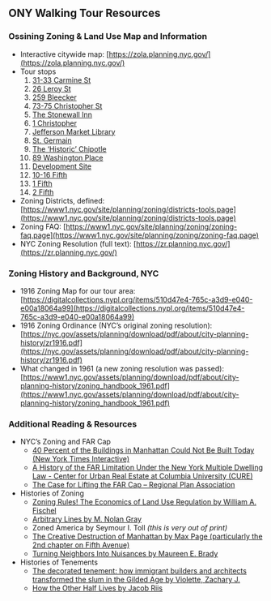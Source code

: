 ## ONY Walking Tour Resources

### Ossining Zoning & Land Use Map and Information
 * Interactive citywide map: [https://zola.planning.nyc.gov/](https://zola.planning.nyc.gov/) 
 * Tour stops
   1. [31-33 Carmine St](https://zola.planning.nyc.gov/l/lot/1/586/32?aerial-year=aerials-2016&layer-groups=%5B%22building-footprints%22%2C%22commercial-overlays%22%2C%22street-centerlines%22%2C%22subway%22%2C%22tax-lots%22%2C%22zoning-districts%22%5D&print=false&search=true&selectedFirm=%5B%22A%22%2C%22Shaded%20X%22%2C%22V%22%5D&selectedOverlays=%5B%22C1-1%22%2C%22C1-2%22%2C%22C1-3%22%2C%22C1-4%22%2C%22C1-5%22%2C%22C2-1%22%2C%22C2-2%22%2C%22C2-3%22%2C%22C2-4%22%2C%22C2-5%22%5D&selectedPfirm=%5B%22A%22%2C%22Shaded%20X%22%2C%22V%22%5D&selectedZoning=%5B%22BP%22%2C%22C1%22%2C%22C2%22%2C%22C3%22%2C%22C4%22%2C%22C5%22%2C%22C6%22%2C%22C7%22%2C%22C8%22%2C%22M1%22%2C%22M2%22%2C%22M3%22%2C%22PA%22%2C%22R1%22%2C%22R10%22%2C%22R2%22%2C%22R3%22%2C%22R4%22%2C%22R5%22%2C%22R6%22%2C%22R7%22%2C%22R8%22%2C%22R9%22%5D&shouldRefresh=false#17.7/40.730328/-74.002426)
   2. [26 Leroy St](https://zola.planning.nyc.gov/l/lot/1/586/9?aerial-year=aerials-2016&layer-groups=%5B%22building-footprints%22%2C%22commercial-overlays%22%2C%22street-centerlines%22%2C%22subway%22%2C%22tax-lots%22%2C%22zoning-districts%22%5D&print=false&search=true&selectedFirm=%5B%22A%22%2C%22Shaded%20X%22%2C%22V%22%5D&selectedOverlays=%5B%22C1-1%22%2C%22C1-2%22%2C%22C1-3%22%2C%22C1-4%22%2C%22C1-5%22%2C%22C2-1%22%2C%22C2-2%22%2C%22C2-3%22%2C%22C2-4%22%2C%22C2-5%22%5D&selectedPfirm=%5B%22A%22%2C%22Shaded%20X%22%2C%22V%22%5D&selectedZoning=%5B%22BP%22%2C%22C1%22%2C%22C2%22%2C%22C3%22%2C%22C4%22%2C%22C5%22%2C%22C6%22%2C%22C7%22%2C%22C8%22%2C%22M1%22%2C%22M2%22%2C%22M3%22%2C%22PA%22%2C%22R1%22%2C%22R10%22%2C%22R2%22%2C%22R3%22%2C%22R4%22%2C%22R5%22%2C%22R6%22%2C%22R7%22%2C%22R8%22%2C%22R9%22%5D&shouldRefresh=false#18.01/40.730465/-74.003012)
   3. [259 Bleecker](https://zola.planning.nyc.gov/l/lot/1/590/2?aerial-year=aerials-2016&layer-groups=%5B%22building-footprints%22%2C%22commercial-overlays%22%2C%22street-centerlines%22%2C%22subway%22%2C%22tax-lots%22%2C%22zoning-districts%22%5D&print=false&search=true&selectedFirm=%5B%22A%22%2C%22Shaded%20X%22%2C%22V%22%5D&selectedOverlays=%5B%22C1-1%22%2C%22C1-2%22%2C%22C1-3%22%2C%22C1-4%22%2C%22C1-5%22%2C%22C2-1%22%2C%22C2-2%22%2C%22C2-3%22%2C%22C2-4%22%2C%22C2-5%22%5D&selectedPfirm=%5B%22A%22%2C%22Shaded%20X%22%2C%22V%22%5D&selectedZoning=%5B%22BP%22%2C%22C1%22%2C%22C2%22%2C%22C3%22%2C%22C4%22%2C%22C5%22%2C%22C6%22%2C%22C7%22%2C%22C8%22%2C%22M1%22%2C%22M2%22%2C%22M3%22%2C%22PA%22%2C%22R1%22%2C%22R10%22%2C%22R2%22%2C%22R3%22%2C%22R4%22%2C%22R5%22%2C%22R6%22%2C%22R7%22%2C%22R8%22%2C%22R9%22%5D&shouldRefresh=false#18.1/40.731368/-74.002192)
   4. [73-75 Christopher St](https://zola.planning.nyc.gov/l/lot/1/619/74?aerial-year=aerials-2016&layer-groups=%5B%22building-footprints%22%2C%22commercial-overlays%22%2C%22street-centerlines%22%2C%22subway%22%2C%22tax-lots%22%2C%22zoning-districts%22%5D&print=false&search=true&selectedFirm=%5B%22A%22%2C%22Shaded%20X%22%2C%22V%22%5D&selectedOverlays=%5B%22C1-1%22%2C%22C1-2%22%2C%22C1-3%22%2C%22C1-4%22%2C%22C1-5%22%2C%22C2-1%22%2C%22C2-2%22%2C%22C2-3%22%2C%22C2-4%22%2C%22C2-5%22%5D&selectedPfirm=%5B%22A%22%2C%22Shaded%20X%22%2C%22V%22%5D&selectedZoning=%5B%22BP%22%2C%22C1%22%2C%22C2%22%2C%22C3%22%2C%22C4%22%2C%22C5%22%2C%22C6%22%2C%22C7%22%2C%22C8%22%2C%22M1%22%2C%22M2%22%2C%22M3%22%2C%22PA%22%2C%22R1%22%2C%22R10%22%2C%22R2%22%2C%22R3%22%2C%22R4%22%2C%22R5%22%2C%22R6%22%2C%22R7%22%2C%22R8%22%2C%22R9%22%5D&shouldRefresh=false#17.46/40.733786/-74.002166)
   5. [The Stonewall Inn](https://zola.planning.nyc.gov/l/lot/1/610/1?aerial-year=aerials-2016&layer-groups=%5B%22building-footprints%22%2C%22commercial-overlays%22%2C%22street-centerlines%22%2C%22subway%22%2C%22tax-lots%22%2C%22zoning-districts%22%5D&print=false&search=true&selectedFirm=%5B%22A%22%2C%22Shaded%20X%22%2C%22V%22%5D&selectedOverlays=%5B%22C1-1%22%2C%22C1-2%22%2C%22C1-3%22%2C%22C1-4%22%2C%22C1-5%22%2C%22C2-1%22%2C%22C2-2%22%2C%22C2-3%22%2C%22C2-4%22%2C%22C2-5%22%5D&selectedPfirm=%5B%22A%22%2C%22Shaded%20X%22%2C%22V%22%5D&selectedZoning=%5B%22BP%22%2C%22C1%22%2C%22C2%22%2C%22C3%22%2C%22C4%22%2C%22C5%22%2C%22C6%22%2C%22C7%22%2C%22C8%22%2C%22M1%22%2C%22M2%22%2C%22M3%22%2C%22PA%22%2C%22R1%22%2C%22R10%22%2C%22R2%22%2C%22R3%22%2C%22R4%22%2C%22R5%22%2C%22R6%22%2C%22R7%22%2C%22R8%22%2C%22R9%22%5D&shouldRefresh=false#17.57/40.733889/-74.001361)
   6. [1 Christopher](https://zola.planning.nyc.gov/l/lot/1/610/60?aerial-year=aerials-2016&layer-groups=%5B%22building-footprints%22%2C%22commercial-overlays%22%2C%22street-centerlines%22%2C%22subway%22%2C%22tax-lots%22%2C%22zoning-districts%22%5D&print=false&search=true&selectedFirm=%5B%22A%22%2C%22Shaded%20X%22%2C%22V%22%5D&selectedOverlays=%5B%22C1-1%22%2C%22C1-2%22%2C%22C1-3%22%2C%22C1-4%22%2C%22C1-5%22%2C%22C2-1%22%2C%22C2-2%22%2C%22C2-3%22%2C%22C2-4%22%2C%22C2-5%22%5D&selectedPfirm=%5B%22A%22%2C%22Shaded%20X%22%2C%22V%22%5D&selectedZoning=%5B%22BP%22%2C%22C1%22%2C%22C2%22%2C%22C3%22%2C%22C4%22%2C%22C5%22%2C%22C6%22%2C%22C7%22%2C%22C8%22%2C%22M1%22%2C%22M2%22%2C%22M3%22%2C%22PA%22%2C%22R1%22%2C%22R10%22%2C%22R2%22%2C%22R3%22%2C%22R4%22%2C%22R5%22%2C%22R6%22%2C%22R7%22%2C%22R8%22%2C%22R9%22%5D&shouldRefresh=false#17.64/40.734214/-73.99914)
   7. [Jefferson Market Library](https://zola.planning.nyc.gov/l/lot/1/606/1?aerial-year=aerials-2016&layer-groups=%5B%22building-footprints%22%2C%22commercial-overlays%22%2C%22street-centerlines%22%2C%22subway%22%2C%22tax-lots%22%2C%22zoning-districts%22%5D&print=false&search=true&selectedFirm=%5B%22A%22%2C%22Shaded%20X%22%2C%22V%22%5D&selectedOverlays=%5B%22C1-1%22%2C%22C1-2%22%2C%22C1-3%22%2C%22C1-4%22%2C%22C1-5%22%2C%22C2-1%22%2C%22C2-2%22%2C%22C2-3%22%2C%22C2-4%22%2C%22C2-5%22%5D&selectedPfirm=%5B%22A%22%2C%22Shaded%20X%22%2C%22V%22%5D&selectedZoning=%5B%22BP%22%2C%22C1%22%2C%22C2%22%2C%22C3%22%2C%22C4%22%2C%22C5%22%2C%22C6%22%2C%22C7%22%2C%22C8%22%2C%22M1%22%2C%22M2%22%2C%22M3%22%2C%22PA%22%2C%22R1%22%2C%22R10%22%2C%22R2%22%2C%22R3%22%2C%22R4%22%2C%22R5%22%2C%22R6%22%2C%22R7%22%2C%22R8%22%2C%22R9%22%5D&shouldRefresh=false#16.67/40.734463/-73.997656)
   8. [St. Germain](https://zola.planning.nyc.gov/l/lot/1/611/65?aerial-year=aerials-2016&layer-groups=%5B%22building-footprints%22%2C%22commercial-overlays%22%2C%22street-centerlines%22%2C%22subway%22%2C%22tax-lots%22%2C%22zoning-districts%22%5D&print=false&search=true&selectedFirm=%5B%22A%22%2C%22Shaded%20X%22%2C%22V%22%5D&selectedOverlays=%5B%22C1-1%22%2C%22C1-2%22%2C%22C1-3%22%2C%22C1-4%22%2C%22C1-5%22%2C%22C2-1%22%2C%22C2-2%22%2C%22C2-3%22%2C%22C2-4%22%2C%22C2-5%22%5D&selectedPfirm=%5B%22A%22%2C%22Shaded%20X%22%2C%22V%22%5D&selectedZoning=%5B%22BP%22%2C%22C1%22%2C%22C2%22%2C%22C3%22%2C%22C4%22%2C%22C5%22%2C%22C6%22%2C%22C7%22%2C%22C8%22%2C%22M1%22%2C%22M2%22%2C%22M3%22%2C%22PA%22%2C%22R1%22%2C%22R10%22%2C%22R2%22%2C%22R3%22%2C%22R4%22%2C%22R5%22%2C%22R6%22%2C%22R7%22%2C%22R8%22%2C%22R9%22%5D&shouldRefresh=false#17.14/40.734892/-73.999168)
   9. [The ‘Historic’ Chipotle](https://zola.planning.nyc.gov/l/lot/1/593/13?aerial-year=aerials-2016&layer-groups=%5B%22building-footprints%22%2C%22commercial-overlays%22%2C%22street-centerlines%22%2C%22subway%22%2C%22tax-lots%22%2C%22zoning-districts%22%5D&print=false&search=true&selectedFirm=%5B%22A%22%2C%22Shaded%20X%22%2C%22V%22%5D&selectedOverlays=%5B%22C1-1%22%2C%22C1-2%22%2C%22C1-3%22%2C%22C1-4%22%2C%22C1-5%22%2C%22C2-1%22%2C%22C2-2%22%2C%22C2-3%22%2C%22C2-4%22%2C%22C2-5%22%5D&selectedPfirm=%5B%22A%22%2C%22Shaded%20X%22%2C%22V%22%5D&selectedZoning=%5B%22BP%22%2C%22C1%22%2C%22C2%22%2C%22C3%22%2C%22C4%22%2C%22C5%22%2C%22C6%22%2C%22C7%22%2C%22C8%22%2C%22M1%22%2C%22M2%22%2C%22M3%22%2C%22PA%22%2C%22R1%22%2C%22R10%22%2C%22R2%22%2C%22R3%22%2C%22R4%22%2C%22R5%22%2C%22R6%22%2C%22R7%22%2C%22R8%22%2C%22R9%22%5D&shouldRefresh=false#16.96/40.733734/-73.998504)
   10. [89 Washington Place](https://zola.planning.nyc.gov/l/lot/1/552/7501?aerial-year=aerials-2016&layer-groups=%5B%22building-footprints%22%2C%22commercial-overlays%22%2C%22street-centerlines%22%2C%22subway%22%2C%22tax-lots%22%2C%22zoning-districts%22%5D&print=false&search=true&selectedFirm=%5B%22A%22%2C%22Shaded%20X%22%2C%22V%22%5D&selectedOverlays=%5B%22C1-1%22%2C%22C1-2%22%2C%22C1-3%22%2C%22C1-4%22%2C%22C1-5%22%2C%22C2-1%22%2C%22C2-2%22%2C%22C2-3%22%2C%22C2-4%22%2C%22C2-5%22%5D&selectedPfirm=%5B%22A%22%2C%22Shaded%20X%22%2C%22V%22%5D&selectedZoning=%5B%22BP%22%2C%22C1%22%2C%22C2%22%2C%22C3%22%2C%22C4%22%2C%22C5%22%2C%22C6%22%2C%22C7%22%2C%22C8%22%2C%22M1%22%2C%22M2%22%2C%22M3%22%2C%22PA%22%2C%22R1%22%2C%22R10%22%2C%22R2%22%2C%22R3%22%2C%22R4%22%2C%22R5%22%2C%22R6%22%2C%22R7%22%2C%22R8%22%2C%22R9%22%5D&shouldRefresh=false#16.73/40.73249/-73.998348)
   11. [Development Site](https://zola.planning.nyc.gov/l/lot/1/553/24?aerial-year=aerials-2016&layer-groups=%5B%22building-footprints%22%2C%22commercial-overlays%22%2C%22street-centerlines%22%2C%22subway%22%2C%22tax-lots%22%2C%22zoning-districts%22%2C%22zoning-map-amendments%22%5D&print=false&search=true&selectedFirm=%5B%22A%22%2C%22Shaded%20X%22%2C%22V%22%5D&selectedOverlays=%5B%22C1-1%22%2C%22C1-2%22%2C%22C1-3%22%2C%22C1-4%22%2C%22C1-5%22%2C%22C2-1%22%2C%22C2-2%22%2C%22C2-3%22%2C%22C2-4%22%2C%22C2-5%22%5D&selectedPfirm=%5B%22A%22%2C%22Shaded%20X%22%2C%22V%22%5D&selectedZoning=%5B%22BP%22%2C%22C1%22%2C%22C2%22%2C%22C3%22%2C%22C4%22%2C%22C5%22%2C%22C6%22%2C%22C7%22%2C%22C8%22%2C%22M1%22%2C%22M2%22%2C%22M3%22%2C%22PA%22%2C%22R1%22%2C%22R10%22%2C%22R2%22%2C%22R3%22%2C%22R4%22%2C%22R5%22%2C%22R6%22%2C%22R7%22%2C%22R8%22%2C%22R9%22%5D&shouldRefresh=false#18.8/40.732925/-73.9978545)
   12. [10-16 Fifth](https://zola.planning.nyc.gov/l/lot/1/572/41?aerial-year=aerials-2016&layer-groups=%5B%22building-footprints%22%2C%22commercial-overlays%22%2C%22street-centerlines%22%2C%22subway%22%2C%22tax-lots%22%2C%22zoning-districts%22%5D&print=false&search=true&selectedFirm=%5B%22A%22%2C%22Shaded%20X%22%2C%22V%22%5D&selectedOverlays=%5B%22C1-1%22%2C%22C1-2%22%2C%22C1-3%22%2C%22C1-4%22%2C%22C1-5%22%2C%22C2-1%22%2C%22C2-2%22%2C%22C2-3%22%2C%22C2-4%22%2C%22C2-5%22%5D&selectedPfirm=%5B%22A%22%2C%22Shaded%20X%22%2C%22V%22%5D&selectedZoning=%5B%22BP%22%2C%22C1%22%2C%22C2%22%2C%22C3%22%2C%22C4%22%2C%22C5%22%2C%22C6%22%2C%22C7%22%2C%22C8%22%2C%22M1%22%2C%22M2%22%2C%22M3%22%2C%22PA%22%2C%22R1%22%2C%22R10%22%2C%22R2%22%2C%22R3%22%2C%22R4%22%2C%22R5%22%2C%22R6%22%2C%22R7%22%2C%22R8%22%2C%22R9%22%5D&shouldRefresh=false#17.89/40.732654/-73.995729)
   13. [1 Fifth](https://zola.planning.nyc.gov/l/lot/1/550/22?aerial-year=aerials-2016&layer-groups=%5B%22building-footprints%22%2C%22commercial-overlays%22%2C%22street-centerlines%22%2C%22subway%22%2C%22tax-lots%22%2C%22zoning-districts%22%5D&print=false&search=true&selectedFirm=%5B%22A%22%2C%22Shaded%20X%22%2C%22V%22%5D&selectedOverlays=%5B%22C1-1%22%2C%22C1-2%22%2C%22C1-3%22%2C%22C1-4%22%2C%22C1-5%22%2C%22C2-1%22%2C%22C2-2%22%2C%22C2-3%22%2C%22C2-4%22%2C%22C2-5%22%5D&selectedPfirm=%5B%22A%22%2C%22Shaded%20X%22%2C%22V%22%5D&selectedZoning=%5B%22BP%22%2C%22C1%22%2C%22C2%22%2C%22C3%22%2C%22C4%22%2C%22C5%22%2C%22C6%22%2C%22C7%22%2C%22C8%22%2C%22M1%22%2C%22M2%22%2C%22M3%22%2C%22PA%22%2C%22R1%22%2C%22R10%22%2C%22R2%22%2C%22R3%22%2C%22R4%22%2C%22R5%22%2C%22R6%22%2C%22R7%22%2C%22R8%22%2C%22R9%22%5D&shouldRefresh=false#17.22/40.731908/-73.995014)
   14. [2 Fifth](https://zola.planning.nyc.gov/l/lot/1/551/1?aerial-year=aerials-2016&layer-groups=%5B%22building-footprints%22%2C%22commercial-overlays%22%2C%22street-centerlines%22%2C%22subway%22%2C%22tax-lots%22%2C%22zoning-districts%22%5D&print=false&search=true&selectedFirm=%5B%22A%22%2C%22Shaded%20X%22%2C%22V%22%5D&selectedOverlays=%5B%22C1-1%22%2C%22C1-2%22%2C%22C1-3%22%2C%22C1-4%22%2C%22C1-5%22%2C%22C2-1%22%2C%22C2-2%22%2C%22C2-3%22%2C%22C2-4%22%2C%22C2-5%22%5D&selectedPfirm=%5B%22A%22%2C%22Shaded%20X%22%2C%22V%22%5D&selectedZoning=%5B%22BP%22%2C%22C1%22%2C%22C2%22%2C%22C3%22%2C%22C4%22%2C%22C5%22%2C%22C6%22%2C%22C7%22%2C%22C8%22%2C%22M1%22%2C%22M2%22%2C%22M3%22%2C%22PA%22%2C%22R1%22%2C%22R10%22%2C%22R2%22%2C%22R3%22%2C%22R4%22%2C%22R5%22%2C%22R6%22%2C%22R7%22%2C%22R8%22%2C%22R9%22%5D&shouldRefresh=false#16.13/40.732/-73.994581)
 * Zoning Districts, defined: [https://www1.nyc.gov/site/planning/zoning/districts-tools.page](https://www1.nyc.gov/site/planning/zoning/districts-tools.page)
 * Zoning FAQ: [https://www1.nyc.gov/site/planning/zoning/zoning-faq.page](https://www1.nyc.gov/site/planning/zoning/zoning-faq.page)
 * NYC Zoning Resolution (full text): [https://zr.planning.nyc.gov/](https://zr.planning.nyc.gov/)

### Zoning History and Background, NYC
 * 1916 Zoning Map for our tour area: [https://digitalcollections.nypl.org/items/510d47e4-765c-a3d9-e040-e00a18064a99](https://digitalcollections.nypl.org/items/510d47e4-765c-a3d9-e040-e00a18064a99)
 * 1916 Zoning Ordinance (NYC’s original zoning resolution): [https://nyc.gov/assets/planning/download/pdf/about/city-planning-history/zr1916.pdf](https://nyc.gov/assets/planning/download/pdf/about/city-planning-history/zr1916.pdf) 
 * What changed in 1961 (a new zoning resolution was passed): [https://www1.nyc.gov/assets/planning/download/pdf/about/city-planning-history/zoning_handbook_1961.pdf](https://www1.nyc.gov/assets/planning/download/pdf/about/city-planning-history/zoning_handbook_1961.pdf)

### Additional Reading & Resources 
 * NYC’s Zoning and FAR Cap
   * [40 Percent of the Buildings in Manhattan Could Not Be Built Today (New York Times Interactive)](https://www.nytimes.com/interactive/2016/05/19/upshot/forty-percent-of-manhattans-buildings-could-not-be-built-today.html)
   * [A History of the FAR Limitation Under the New York Multiple Dwelling Law - Center for Urban Real Estate at Columbia University (CURE)](https://d37vpt3xizf75m.cloudfront.net/api/file/seK91Cu3Qr2NBDe1q1yp)
   * [The Case for Lifting the FAR Cap – Regional Plan Association](https://rpa.org/uploads/old-site/library.rpa.org/pdf/RPA-12-FAR.pdf)
 * Histories of Zoning
   * [Zoning Rules! The Economics of Land Use Regulation by William A. Fischel](https://www.lincolninst.edu/publications/books/zoning-rules)
   * [Arbitrary Lines by M. Nolan Gray](https://bookshop.org/books/arbitrary-lines-how-zoning-broke-the-american-city-and-how-to-fix-it/9781642832549)
   * Zoned America by Seymour I. Toll *(this is very out of print)*
   * [The Creative Destruction of Manhattan by Max Page (particularly the 2nd chapter on Fifth Avenue)](https://browse.nypl.org/iii/encore/record/C__Rb14441829__Sthe%20creative%20destruction%20of%20manhattan__Orightresult__U__X6?lang=eng&suite=def&ivts=Kgoe%2FjwhINkwp4N6HRNwXw%3D%3D&casts=jUWj6gfRU9Neym2tMbD4aQ%3D%3D)
   * [Turning Neighbors Into Nuisances by Maureen E. Brady](https://papers.ssrn.com/sol3/papers.cfm?abstract_id=3799679)
 * Histories of Tenements
   * [The decorated tenement: how immigrant builders and architects transformed the slum in the Gilded Age by Violette, Zachary J.](https://browse.nypl.org/iii/encore/record/C__Rb21838044__Sthe%20decorated%20tenement__Orightresult__U__X7?lang=eng&suite=def)
   * [How the Other Half Lives by Jacob Riis](https://www.gutenberg.org/files/45502/45502-h/45502-h.htm)
